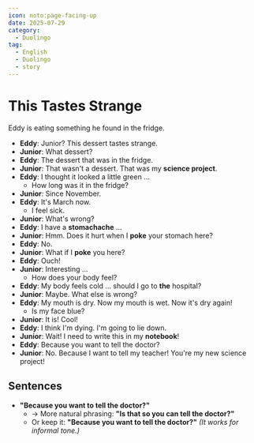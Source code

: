 ```yaml
---
icon: noto:page-facing-up
date: 2025-07-29
category:
  - Duolingo
tag:
  - English
  - Duolingo
  - story
---
```


# This Tastes Strange

Eddy is eating something he found in the fridge.

- **Eddy**: Junior? This dessert tastes strange.
- **Junior**: What dessert?
- **Eddy**: The dessert that was in the fridge.
- **Junior**: That wasn't a dessert. That was my **science project**.
- **Eddy**: I thought it looked a little green …
  - How long was it in the fridge?
- **Junior**: Since November.
- **Eddy**: It's March now.
  - I feel sick.
- **Junior**: What's wrong?
- **Eddy**: I have a **stomachache** …
- **Junior**: Hmm. Does it hurt when I **poke** your stomach here?
- **Eddy**: No.
- **Junior**: What if I **poke** you here?
- **Eddy**: Ouch!
- **Junior**: Interesting …
  - How does your body feel?
- **Eddy**: My body feels cold … should I go to **the** hospital?
- **Junior**: Maybe. What else is wrong?
- **Eddy**: My mouth is dry. Now my mouth is wet. Now it's dry again!
  - Is my face blue?
- **Junior**: It is! Cool!
- **Eddy**: I think I'm dying. I'm going to lie down.
- **Junior**: Wait! I need to write this in my **notebook**!
- **Eddy**: Because you want to tell the doctor?
- **Junior**: No. Because I want to tell my teacher! You're my new science project!

## Sentences

- **"Because you want to tell the doctor?"**
  - → More natural phrasing:
    **"Is that so you can tell the doctor?"**
  - Or keep it: **"Because you want to tell the doctor?"** _(It works for informal tone.)_
